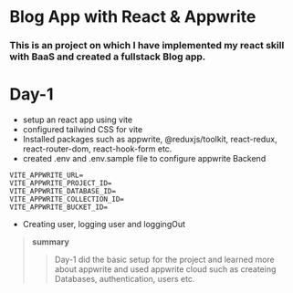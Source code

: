 # Blog App with React & Appwrite

### This is an project on which I have implemented my react skill with BaaS and created a fullstack Blog app.

# Day-1

- setup an react app using vite
- configured tailwind CSS for vite
- Installed packages such as appwrite, @reduxjs/toolkit, react-redux, react-router-dom, react-hook-form etc.
- created .env and .env.sample file to configure appwrite Backend

```dotenv
VITE_APPWRITE_URL=
VITE_APPWRITE_PROJECT_ID=
VITE_APPWRITE_DATABASE_ID=
VITE_APPWRITE_COLLECTION_ID=
VITE_APPWRITE_BUCKET_ID=
```

- Creating user, logging user and loggingOut

> **summary**
>
> > Day-1 did the basic setup for the project and learned more about appwrite and used appwrite cloud such as createing Databases, authentication, users etc.
